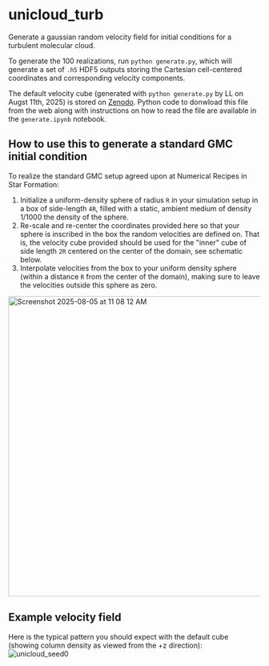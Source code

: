 # unicloud_turb
Generate a gaussian random velocity field for initial conditions for a turbulent molecular cloud.

To generate the 100 realizations, run `python generate.py`, which will generate a set of `.h5` HDF5 outputs storing the Cartesian cell-centered coordinates and corresponding velocity components.

The default velocity cube (generated with `python generate.py` by LL on Augst 11th, 2025) is stored on [Zenodo](https://zenodo.org/records/16795651). Python code to donwload this file from the web along with instructions on how to read the file are available in the `generate.ipynb` notebook. 

## How to use this to generate a standard GMC initial condition
To realize the standard GMC setup agreed upon at Numerical Recipes in Star Formation:
 1. Initialize a uniform-density sphere of radius `R` in your simulation setup in a box of side-length `4R`, filled with a static, ambient medium of density 1/1000 the density of the sphere.
 2. Re-scale and re-center the coordinates provided here so that your sphere is inscribed in the box the random velocities are defined on. That is, the velocity cube provided should be used for the "inner" cube of side length `2R` centered on the center of the domain, see schematic below.
 3. Interpolate velocities from the box to your uniform density sphere (within a distance `R` from the center of the domain), making sure to leave the velocities outside this sphere as zero.
<img width="914" height="600" alt="Screenshot 2025-08-05 at 11 08 12 AM" src="https://github.com/user-attachments/assets/c272af65-bb81-4c5d-90a4-f2ef0b421418" />

## Example velocity field
Here is the typical pattern you should expect with the default cube (showing column density as viewed from the +z direction):
![unicloud_seed0](https://github.com/user-attachments/assets/5512fe91-2821-4e23-aa28-c2524b01a67c)


